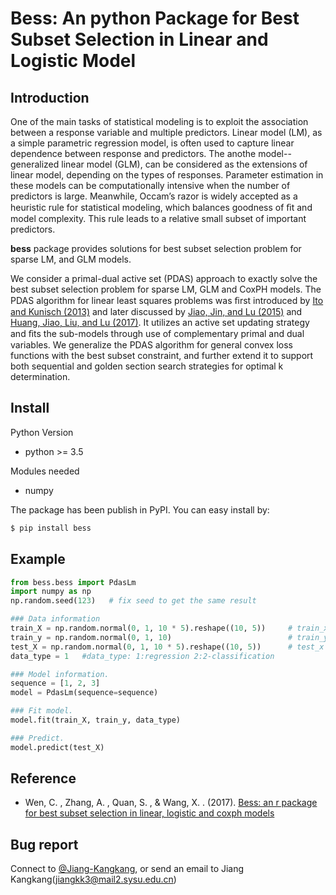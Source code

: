 # Bess: An python Package for Best Subset Selection in Linear and Logistic Model


## Introduction

One of the main tasks of statistical modeling is to exploit the association between
a response variable and multiple predictors. Linear model (LM), as a simple parametric
regression model, is often used to capture linear dependence between response and
predictors. The anothe model--generalized linear model (GLM), can be considered as
the extensions of linear model, depending on the types of responses. Parameter estimation in these models
can be computationally intensive when the number of predictors is large. Meanwhile,
Occam’s razor is widely accepted as a heuristic rule for statistical modeling,
which balances goodness of ﬁt and model complexity. This rule leads to a relative 
small subset of important predictors. 

**bess** package provides solutions for best subset selection problem for sparse LM,
and GLM models.

We consider a primal-dual active set (PDAS) approach to exactly solve the best subset
selection problem for sparse LM, GLM and CoxPH models. The PDAS algorithm for linear 
least squares problems was ﬁrst introduced by [Ito and Kunisch (2013)](https://iopscience.iop.org/article/10.1088/0266-5611/30/1/015001)
and later discussed by [Jiao, Jin, and Lu (2015)](https://arxiv.org/abs/1403.0515) and [Huang, Jiao, Liu, and Lu (2017)](https://arxiv.org/abs/1701.05128). 
It utilizes an active set updating strategy and ﬁts the sub-models through use of
complementary primal and dual variables. We generalize the PDAS algorithm for 
general convex loss functions with the best subset constraint, and further 
extend it to support both sequential and golden section search strategies
for optimal k determination. 


## Install

Python Version
- python >= 3.5

Modules needed
- numpy 

The package has been publish in PyPI. You can easy install by:
```sh
$ pip install bess
```

## Example
```python
from bess.bess import PdasLm
import numpy as np
np.random.seed(123)   # fix seed to get the same result

### Data information
train_X = np.random.normal(0, 1, 10 * 5).reshape((10, 5))     # train_x
train_y = np.random.normal(0, 1, 10)                          # train_y
test_X = np.random.normal(0, 1, 10 * 5).reshape((10, 5))      # test_x
data_type = 1   #data_type: 1:regression 2:2-classification

### Model information.
sequence = [1, 2, 3]
model = PdasLm(sequence=sequence)

### Fit model.
model.fit(train_X, train_y, data_type)

### Predict.
model.predict(test_X)
```

## Reference

- Wen, C. , Zhang, A. , Quan, S. , & Wang, X. . (2017). [Bess: an r package for best subset selection in linear, logistic and coxph models](https://arxiv.org/pdf/1709.06254.pdf)


## Bug report

Connect to [@Jiang-Kangkang](https://github.com/Jiang-Kangkang), or send an email to Jiang Kangkang(jiangkk3@mail2.sysu.edu.cn)

